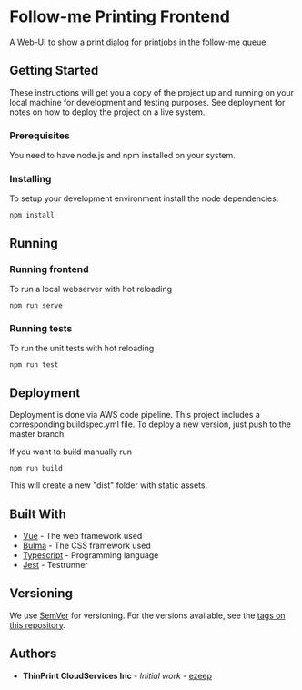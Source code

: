 # Follow-me Printing Frontend

A Web-UI to show a print dialog for printjobs in the follow-me queue.

## Getting Started

These instructions will get you a copy of the project up and running on your local machine for development and testing purposes. See deployment for notes on how to deploy the project on a live system.

### Prerequisites

You need to have node.js and npm installed on your system.

### Installing

To setup your development environment install the node dependencies:

```
npm install
```

## Running

### Running frontend

To run a local webserver with hot reloading

```
npm run serve
``` 

### Running tests

To run the unit tests with hot reloading

```
npm run test
```

## Deployment

Deployment is done via AWS code pipeline. This project includes a corresponding buildspec.yml file.
To deploy a new version, just push to the master branch.

If you want to build manually run

```
npm run build
```

This will create a new "dist" folder with static assets.

## Built With

* [Vue](https://vuejs.org/v2/guide/) - The web framework used
* [Bulma](https://bulma.io/documentation/) - The CSS framework used
* [Typescript](https://www.typescriptlang.org/docs/home.html) - Programming language
* [Jest](https://facebook.github.io/jest/docs/en/getting-started.html) - Testrunner

## Versioning

We use [SemVer](http://semver.org/) for versioning. For the versions available, see the [tags on this repository](https://github.com/kai-work/fme-vue/tags). 

## Authors

* **ThinPrint CloudServices Inc** - *Initial work* - [ezeep](https://github.com/ezeep)
